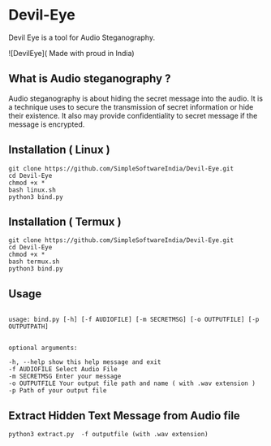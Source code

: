 # Devil-Eye
Devil Eye is a tool for Audio Steganography.



![DevilEye]( Made with proud in India)


## What is Audio steganography ?

Audio steganography is about hiding the secret message into the audio. It is a technique uses to secure the transmission of secret information or hide their existence. It also may provide confidentiality to secret message if the message is encrypted.

## Installation ( Linux )

```
git clone https://github.com/SimpleSoftwareIndia/Devil-Eye.git
cd Devil-Eye
chmod +x *
bash linux.sh
python3 bind.py 
```

## Installation ( Termux )

```
git clone https://github.com/SimpleSoftwareIndia/Devil-Eye.git
cd Devil-Eye
chmod +x *
bash termux.sh
python3 bind.py 
```


## Usage

```

usage: bind.py [-h] [-f AUDIOFILE] [-m SECRETMSG] [-o OUTPUTFILE] [-p OUTPUTPATH]


optional arguments:

-h, --help show this help message and exit
-f AUDIOFILE Select Audio File
-m SECRETMSG Enter your message
-o OUTPUTFILE Your output file path and name ( with .wav extension )
-p Path of your output file

```
## Extract Hidden Text Message  from Audio file

```
python3 extract.py  -f outputfile (with .wav extension)
```

